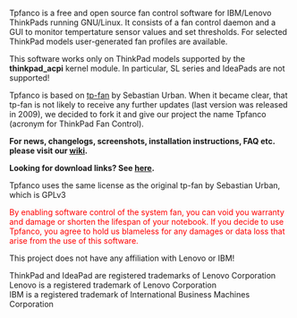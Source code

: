 Tpfanco is a free and open source fan control software for IBM/Lenovo ThinkPads running GNU/Linux. It consists of a fan control daemon and a GUI to monitor tempertature sensor values and set thresholds. For selected ThinkPad models user-generated fan profiles are available.

This software works only on ThinkPad models supported by the **thinkpad\_acpi** kernel module. In particular, SL series and IdeaPads are not supported!

Tpfanco is based on [tp-fan](http://www.gambitchess.org/mediawiki/index.php) by Sebastian Urban. When it became clear, that tp-fan is not likely to receive any further updates (last version was released in 2009), we decided to fork it and give our project the name Tpfanco (acronym for ThinkPad Fan Control).

**For news, changelogs, screenshots, installation instructions, FAQ etc. please visit our [wiki](http://code.google.com/p/tpfanco/wiki/Welcome?tm=6).**

**Looking for download links? See [here](https://code.google.com/p/tpfanco/wiki/Installation).**

Tpfanco uses the same license as the original tp-fan by Sebastian Urban, which is GPLv3


<font color='red'> By enabling software control of the system fan, you can void you warranty and damage or shorten the lifespan of your notebook. If you decide to use Tpfanco, you agree to hold us blameless for any damages or data loss that arise from the use of this software.</font>

This project does not have any affiliation with Lenovo or IBM!

ThinkPad and IdeaPad are registered trademarks of Lenovo Corporation<br>
Lenovo is a registered trademark of Lenovo Corporation<br>
IBM is a registered trademark of International Business Machines Corporation